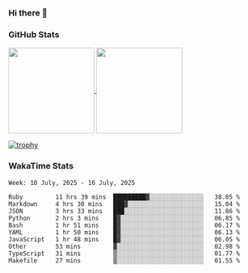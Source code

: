### Hi there 👋

### GitHub Stats

<a href="https://github.com/anuraghazra/github-readme-stats">
  <img align="center" height="170px" src="https://github-readme-stats.vercel.app/api/top-langs/?username=tksfjt1024&layout=compact&count_private=true&show_icons=true&show_icons=true&theme=graywhite" />
</a>
<a href="https://github.com/anuraghazra/github-readme-stats">
  <img align="center" height="170px" src="https://github-readme-stats.vercel.app/api?username=tksfjt1024&count_private=true&show_icons=true&show_icons=true&theme=graywhite" />
</a>

[![trophy](https://github-profile-trophy.vercel.app/?username=tksfjt1024)](https://github.com/ryo-ma/github-profile-trophy)

### WakaTime Stats

<!--START_SECTION:waka-->
```text
Week: 10 July, 2025 - 16 July, 2025

Ruby         11 hrs 39 mins  █████████▓░░░░░░░░░░░░░░░   38.85 % 
Markdown     4 hrs 30 mins   ███▓░░░░░░░░░░░░░░░░░░░░░   15.04 % 
JSON         3 hrs 33 mins   ███░░░░░░░░░░░░░░░░░░░░░░   11.86 % 
Python       2 hrs 3 mins    █▓░░░░░░░░░░░░░░░░░░░░░░░   06.85 % 
Bash         1 hr 51 mins    █▓░░░░░░░░░░░░░░░░░░░░░░░   06.17 % 
YAML         1 hr 50 mins    █▓░░░░░░░░░░░░░░░░░░░░░░░   06.13 % 
JavaScript   1 hr 48 mins    █▓░░░░░░░░░░░░░░░░░░░░░░░   06.05 % 
Other        53 mins         ▓░░░░░░░░░░░░░░░░░░░░░░░░   02.98 % 
TypeScript   31 mins         ▒░░░░░░░░░░░░░░░░░░░░░░░░   01.77 % 
Makefile     27 mins         ▒░░░░░░░░░░░░░░░░░░░░░░░░   01.55 % 
```
<!--END_SECTION:waka-->
